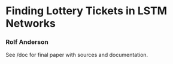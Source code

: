 # Finding Lottery Tickets in LSTM Networks
### Rolf Anderson

See /doc for final paper with sources and documentation.